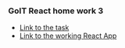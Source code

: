 ### GoIT React home work 3
* [Link to the task](https://github.com/goitacademy/react-homework/tree/master/homework-04)
* [Link to the working React App](https://ihor-mykh.netlify.com)